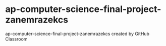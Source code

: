 # ap-computer-science-final-project-zanemrazekcs
ap-computer-science-final-project-zanemrazekcs created by GitHub Classroom
